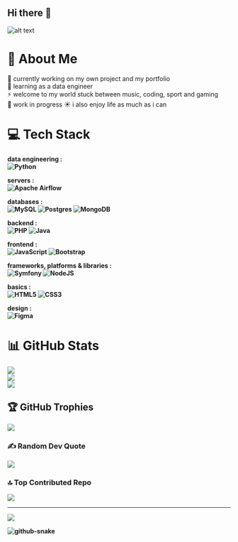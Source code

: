 ## Hi there 👋

![alt text](https://media3.giphy.com/media/v1.Y2lkPTc5MGI3NjExNmNmNzgzMXN6MmhteHhzaW9mZHc1NDJvZWo0Z2c3eGxwNTZzNHptdSZlcD12MV9pbnRlcm5hbF9naWZfYnlfaWQmY3Q9Zw/Y1drhyVxFobostxN8c/giphy.gif)

# 💫 About Me

🔭 currently working on my own project and my portfolio<br>🌱 learning as a data engineer<br>⚡ welcome to my world stuck between music, coding, sport and gaming<br>🚧 work in progress ☀️ i also enjoy life as much as i can
# 💻 Tech Stack

<b>data engineering :<br>
![Python](https://img.shields.io/badge/python-3670A0?style=for-the-badge&logo=python&logoColor=ffdd54)

<b>servers :<br>
![Apache Airflow](https://img.shields.io/badge/Apache%20Airflow-017CEE?style=for-the-badge&logo=Apache%20Airflow&logoColor=white)

<b>databases :<br>
![MySQL](https://img.shields.io/badge/mysql-4479A1.svg?style=for-the-badge&logo=mysql&logoColor=white) ![Postgres](https://img.shields.io/badge/postgres-%23316192.svg?style=for-the-badge&logo=postgresql&logoColor=white) ![MongoDB](https://img.shields.io/badge/MongoDB-%234ea94b.svg?style=for-the-badge&logo=mongodb&logoColor=white)

<b>backend :<br>
![PHP](https://img.shields.io/badge/php-%23777BB4.svg?style=for-the-badge&logo=php&logoColor=white) ![Java](https://img.shields.io/badge/java-%23ED8B00.svg?style=for-the-badge&logo=openjdk&logoColor=white)

<b>frontend :<br>
![JavaScript](https://img.shields.io/badge/javascript-%23323330.svg?style=for-the-badge&logo=javascript&logoColor=%23F7DF1E) ![Bootstrap](https://img.shields.io/badge/bootstrap-%238511FA.svg?style=for-the-badge&logo=bootstrap&logoColor=white)

frameworks, platforms & libraries :<br>
![Symfony](https://img.shields.io/badge/symfony-%23000000.svg?style=for-the-badge&logo=symfony&logoColor=white) ![NodeJS](https://img.shields.io/badge/node.js-6DA55F?style=for-the-badge&logo=node.js&logoColor=white)

<b>basics :<br>
![HTML5](https://img.shields.io/badge/html5-%23E34F26.svg?style=for-the-badge&logo=html5&logoColor=white) ![CSS3](https://img.shields.io/badge/css3-%231572B6.svg?style=for-the-badge&logo=css3&logoColor=white)

<b>design :<br>
![Figma](https://img.shields.io/badge/figma-%23F24E1E.svg?style=for-the-badge&logo=figma&logoColor=white)

# 📊 GitHub Stats

![](https://github-readme-stats.vercel.app/api?username=franckbens&theme=default&hide_border=false&include_all_commits=false&count_private=false)<br/>
![](https://nirzak-streak-stats.vercel.app/?user=franckbens&theme=default&hide_border=false)<br/>
![](https://github-readme-stats.vercel.app/api/top-langs/?username=franckbens&theme=default&hide_border=false&include_all_commits=false&count_private=false&layout=compact)

## 🏆 GitHub Trophies

![](https://github-profile-trophy.vercel.app/?username=franckbens&theme=radical&no-frame=false&no-bg=true&margin-w=4)

### ✍️ Random Dev Quote

![](https://quotes-github-readme.vercel.app/api?type=horizontal&theme=radical)

### 🔝 Top Contributed Repo

![](https://github-contributor-stats.vercel.app/api?username=franckbens&limit=5&theme=dark&combine_all_yearly_contributions=true)

---

[![](https://visitcount.itsvg.in/api?id=franckbens&icon=0&color=0)](https://visitcount.itsvg.in)

<picture>
  <source media="(prefers-color-scheme: dark)" srcset="https://raw.githubusercontent.com/franckbens/franckbens/output/github-snake-dark.svg" />
  <source media="(prefers-color-scheme: light)" srcset="https://raw.githubusercontent.com/franckbens/franckbens/output/github-snake.svg" />
  <img alt="github-snake" src="https://raw.githubusercontent.com/tobiasmeyhoefer/tobiasmeyhoefer/output/github-snake.svg" />
</picture>
<!-- Proudly created with GPRM ( https://gprm.itsvg.in ) -->
